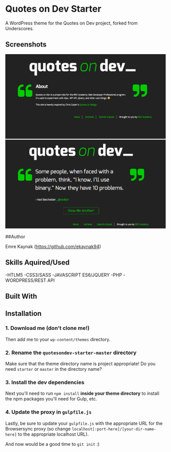 # Quotes on Dev Starter

A WordPress theme for the Quotes on Dev project, forked from Underscores.

## Screenshots

![About Page](./screenshots/Screenshot_1.png)
![Front Page](./screenshots/Screenshot_2.png)

##Author

Emre Kaynak (https://github.com/ekaynak94)

## Skills Aquired/Used

-HTLM5
-CSS3/SASS
-JAVASCRIPT ES6/JQUERY
-PHP
-WORDPRESS/REST API

## Built With

## Installation

### 1. Download me (don't clone me!)

Then add me to your `wp-content/themes` directory.

### 2. Rename the `quotesondev-starter-master` directory

Make sure that the theme directory name is project appropriate! Do you need `starter` or `master` in the directory name?

### 3. Install the dev dependencies

Next you'll need to run `npm install` **inside your theme directory** to install the npm packages you'll need for Gulp, etc.

### 4. Update the proxy in `gulpfile.js`

Lastly, be sure to update your `gulpfile.js` with the appropriate URL for the Browsersync proxy (so change `localhost[:port-here]/[your-dir-name-here]` to the appropriate localhost URL).

And now would be a good time to `git init` :)
